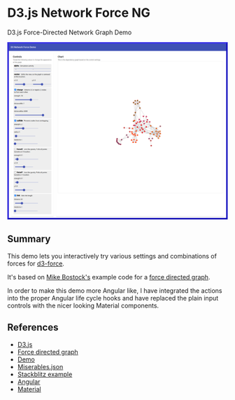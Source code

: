 # D3.js Network Force NG

D3.js Force-Directed Network Graph Demo

![Screenshot](src/assets/images/screenshot.png)

## Summary

This demo lets you interactively try various settings and combinations of forces for [d3-force](https://github.com/d3/d3-force).

It's based on [Mike Bostock's](https://bost.ocks.org/) example code for a [force directed graph](http://bl.ocks.org/mbostock/2675ff61ea5e063ede2b5d63c08020c7).

In order to make this demo more Angular like, I have integrated the actions into the proper Angular life cycle hooks and have replaced the plain input controls with the nicer looking Material components.

## References

* [D3.js](https://d3js.org)
* [Force directed graph](https://observablehq.com/@d3/force-directed-graph/2)
* [Demo](https://gist.github.com/steveharoz/8c3e2524079a8c440df60c1ab72b5d03)
* [Miserables.json](https://gist.githubusercontent.com/steveharoz/8c3e2524079a8c440df60c1ab72b5d03/raw/7c039c6b78eea9c97ce763e5fddbfa47c99661f9/miserables.json)
* [Stackblitz example](https://stackblitz.com/edit/angular-13-template-jq8khd?file=src%2Fapp%2Fapp.component.ts)
* [Angular](https://angular.dev)
* [Material](https://material.angular.io)

